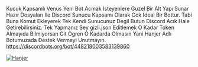 Kucuk Kapsamlı Venus Yeni Bot Acmak Isteyenlere Guzel Bir Alt Yapı Sunar
Hazır Dosyaları Ile Discord Sunucu Kapsamı Olarak Cok Ideal Bir Bottur.
Tabi Buna Komut Ekleyerek Tek Kendi Sunucunuz Degil Butun Discord Acık Hale Getirebilirsiniz. 
Tek Yapmanız Sey gizli.json Editlemek O Kadar Token Almayıda Bilmiyorsan Git Ogren O Kadarda Olmasın Yani 
Hanjer Adlı Botumuzada Destek Vermeyi Unutmayın.
https://discordbots.org/bot/448218003583139860

<a href="https://discordbots.org/bot/448218003583139860" >
  <img src="https://discordbots.org/api/widget/448218003583139860.svg" alt="Hanjer" />
</a>
